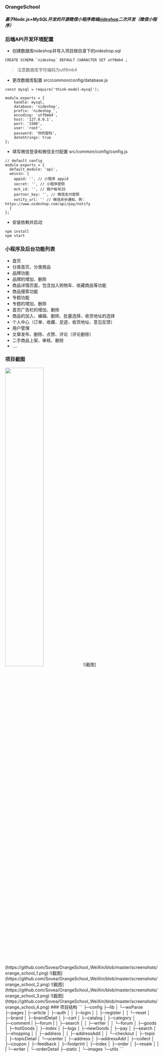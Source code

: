 ### OrangeSchool

##### 基于Node.js+MySQL开发的开源微信小程序商城[nideshop](https://github.com/tumobi/nideshop-mini-program)二次开发（微信小程序）

### 后端API开发环境配置
+ 创建数据库nideshop并导入项目根目录下的nideshop.sql
```
CREATE SCHEMA `nideshop` DEFAULT CHARACTER SET utf8mb4 ;
```
> 注意数据库字符编码为utf8mb4 
+ 更改数据库配置
  src/common/config/database.js
```
const mysql = require('think-model-mysql');

module.exports = {
    handle: mysql,
    database: 'nideshop',
    prefix: 'nideshop_',
    encoding: 'utf8mb4',
    host: '127.0.0.1',
    port: '3306',
    user: 'root',
    password: '你的密码',
    dateStrings: true
};
```

+ 填写微信登录和微信支付配置
src/common/config/config.js
```
// default config
module.exports = {
  default_module: 'api',
  weixin: {
    appid: '', // 小程序 appid
    secret: '', // 小程序密钥
    mch_id: '', // 商户帐号ID
    partner_key: '', // 微信支付密钥
    notify_url: '' // 微信异步通知，例：https://www.nideshop.com/api/pay/notify
  }
};
```

+ 安装依赖并启动
```
npm install
npm start
```
### 小程序及后台功能列表
+ 首页
+ 分类首页、分类商品
+ 品牌功能
+ 品牌的增加、删除
+ 商品详情页面，包含加入购物车、收藏商品等功能
+ 商品搜索功能
+ 专题功能
+ 专题的增加、删除
+ 首页广告栏的增加、删除
+ 商品的加入、编辑、删除、批量选择，收货地址的选择
+ 个人中心（订单、收藏、足迹、收货地址、意见反馈）
+ 用户管理
+ 文章发布、删除、点赞、评论（评论删除）
+ 二手商品上架、审核、删除
+ ....

### 项目截图
<img src="https://github.com/Sovea/OrangeSchool_WeiXin/blob/master/screenshots/orange_school_1.png" width="50%">
![截图](https://github.com/Sovea/OrangeSchool_WeiXin/blob/master/screenshots/orange_school_1.png)
![截图](https://github.com/Sovea/OrangeSchool_WeiXin/blob/master/screenshots/orange_school_2.png)
![截图](https://github.com/Sovea/OrangeSchool_WeiXin/blob/master/screenshots/orange_school_3.png)
![截图](https://github.com/Sovea/OrangeSchool_WeiXin/blob/master/screenshots/orange_school_4.png)
### 项目结构
```
├─config                
├─lib
│  └─wxParse　　　
├─pages
|  ├─article
│  ├─auth
│  │  ├─login
│  │  ├─register
│  │  └─reset
│  ├─brand
│  ├─brandDetail
│  ├─cart
│  ├─catalog
│  ├─category
│  ├─comment
|  ├─forum
|  │  ├─search
│  │  ├─writer
│  │  └─forum
│  ├─goods
│  ├─hotGoods
│  ├─index
│  ├─logs
│  ├─newGoods
│  ├─pay
│  ├─search
│  ├─shopping
│  │  ├─address
│  │  ├─addressAdd
│  │  └─checkout
│  ├─topic
│  ├─topicDetail
│  └─ucenter
│      ├─address
│      ├─addressAdd
│      ├─collect
│      ├─coupon
│      ├─feedback
│      ├─footprint
│      ├─index
│      ├─order
│      ├─resale
│  |   |   └─writer
│      └─orderDetail
├─static
│  └─images
└─utils
```
